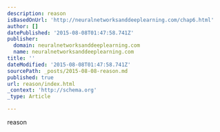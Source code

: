 ```yaml
---
description: reason
isBasedOnUrl: 'http://neuralnetworksanddeeplearning.com/chap6.html'
author: []
datePublished: '2015-08-08T01:47:58.741Z'
publisher:
  domain: neuralnetworksanddeeplearning.com
  name: neuralnetworksanddeeplearning.com
title: ''
dateModified: '2015-08-08T01:47:58.741Z'
sourcePath: _posts/2015-08-08-reason.md
published: true
url: reason/index.html
_context: 'http://schema.org'
_type: Article

---
```

reason